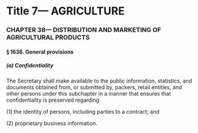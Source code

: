 
# Title 7— AGRICULTURE
### CHAPTER 38— DISTRIBUTION AND MARKETING OF AGRICULTURAL PRODUCTS
#### § 1636. General provisions
##### (a) Confidentiality

The Secretary shall make available to the public information, statistics, and documents obtained from, or submitted by, packers, retail entities, and other persons under this subchapter in a manner that ensures that confidentiality is preserved regarding

(1) the identity of persons, including parties to a contract; and

(2) proprietary business information.
